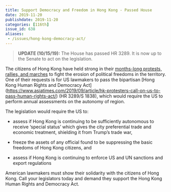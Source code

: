 ```yaml
---
title: Support Democracy and Freedom in Hong Kong - Passed House
date: 2019-11-20
publishdate: 2019-11-20
categories: [116th]
issue_id: 638
aliases:
 - /issues/hong-kong-democracy-act/
---
```

>**UPDATE (10/15/19):** The House has passed HR 3289. It is now up to the Senate to act on the legislation. 

The citizens of Hong Kong have held strong in their [months-long protests, rallies, and marches]( https://www.bbc.com/news/world-asia-china-49317695) to fight the erosion of political freedoms in the territory. One of their requests is for US lawmakers to pass the bipartisan [Hong Kong Human Rights and Democracy Act] (https://www.asiatimes.com/2019/09/article/hk-protesters-call-on-us-to-pass-human-rights-act/) (HR 3289/S 1838), which would require the US to perform annual assessments on the autonomy of region. 

The legislation would require the US to:

- assess if Hong Kong is continuing to be sufficiently autonomous to receive ‘special status’ which gives the city preferential trade and economic treatment, shielding it from Trump’s trade war,

- freeze the assets of any official found to be suppressing the basic freedoms of Hong Kong citizens, and 

- assess if Hong Kong is continuing to enforce US and UN sanctions and export regulations

American lawmakers must show their solidarity with the citizens of Hong Kong. Call your legislators today and demand they support the Hong Kong Human Rights and Democracy Act. 